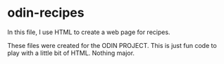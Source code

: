 # odin-recipes

In this file, I use HTML to create a web page for recipes.

These files were created for the ODIN PROJECT. This is just fun code to play with a little bit of HTML.
Nothing major. 